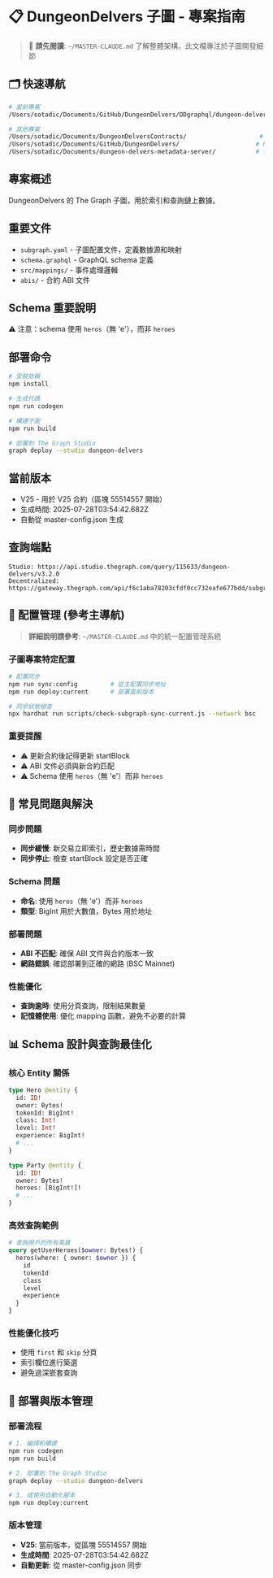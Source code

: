 # 📋 DungeonDelvers 子圖 - 專案指南

> 📖 **請先閱讀**: `~/MASTER-CLAUDE.md` 了解整體架構，此文檔專注於子圖開發細節

## 🗂️ 快速導航
```bash
# 當前專案
/Users/sotadic/Documents/GitHub/DungeonDelvers/DDgraphql/dungeon-delvers/  # The Graph 子圖

# 其他專案
/Users/sotadic/Documents/DungeonDelversContracts/                    # 智能合約
/Users/sotadic/Documents/GitHub/DungeonDelvers/                     # React 前端
/Users/sotadic/Documents/dungeon-delvers-metadata-server/           # 後端 API
```

## 專案概述
DungeonDelvers 的 The Graph 子圖，用於索引和查詢鏈上數據。

## 重要文件
- `subgraph.yaml` - 子圖配置文件，定義數據源和映射
- `schema.graphql` - GraphQL schema 定義
- `src/mappings/` - 事件處理邏輯
- `abis/` - 合約 ABI 文件

## Schema 重要說明
⚠️ 注意：schema 使用 `heros`（無 'e'），而非 `heroes`

## 部署命令
```bash
# 安裝依賴
npm install

# 生成代碼
npm run codegen

# 構建子圖
npm run build

# 部署到 The Graph Studio
graph deploy --studio dungeon-delvers
```

## 當前版本
- V25 - 用於 V25 合約（區塊 55514557 開始）
- 生成時間: 2025-07-28T03:54:42.682Z
- 自動從 master-config.json 生成
## 查詢端點
```
Studio: https://api.studio.thegraph.com/query/115633/dungeon-delvers/v3.2.0
Decentralized: https://gateway.thegraph.com/api/f6c1aba78203cfdf0cc732eafe677bdd/subgraphs/id/Hmwr7XYgzVzsUb9dw95gSGJ1Vof6qYypuvCxynzinCjs
```
## 🔄 配置管理 (參考主導航)

> **詳細說明請參考**: `~/MASTER-CLAUDE.md` 中的統一配置管理系統

### 子圖專案特定配置
```bash
# 配置同步
npm run sync:config         # 從主配置同步地址
npm run deploy:current      # 部署當前版本

# 同步狀態檢查
npx hardhat run scripts/check-subgraph-sync-current.js --network bsc
```

### 重要提醒
- ⚠️ 更新合約後記得更新 startBlock
- ⚠️ ABI 文件必須與新合約匹配
- ⚠️ Schema 使用 `heros`（無 'e'）而非 `heroes`

## 🔧 常見問題與解決

### 同步問題
- **同步緩慢**: 新交易立即索引，歷史數據需時間
- **同步停止**: 檢查 startBlock 設定是否正確

### Schema 問題
- **命名**: 使用 `heros`（無 'e'）而非 `heroes`
- **類型**: BigInt 用於大數值，Bytes 用於地址

### 部署問題
- **ABI 不匹配**: 確保 ABI 文件與合約版本一致
- **網路錯誤**: 確認部署到正確的網路 (BSC Mainnet)

### 性能優化
- **查詢逾時**: 使用分頁查詢，限制結果數量
- **記憶體使用**: 優化 mapping 函數，避免不必要的計算

## 📊 Schema 設計與查詢最佳化

### 核心 Entity 關係
```graphql
type Hero @entity {
  id: ID!
  owner: Bytes!
  tokenId: BigInt!
  class: Int!
  level: Int!
  experience: BigInt!
  # ...
}

type Party @entity {
  id: ID!
  owner: Bytes!
  heroes: [BigInt!]!
  # ...
}
```

### 高效查詢範例
```graphql
# 查詢用戶的所有英雄
query getUserHeroes($owner: Bytes!) {
  heros(where: { owner: $owner }) {
    id
    tokenId
    class
    level
    experience
  }
}
```

### 性能優化技巧
- 使用 `first` 和 `skip` 分頁
- 索引欄位進行築選
- 避免過深嵌套查詢

## 🚀 部署與版本管理

### 部署流程
```bash
# 1. 編譯和構建
npm run codegen
npm run build

# 2. 部署到 The Graph Studio
graph deploy --studio dungeon-delvers

# 3. 或使用自動化腳本
npm run deploy:current
```

### 版本管理
- **V25**: 當前版本，從區塊 55514557 開始
- **生成時間**: 2025-07-28T03:54:42.682Z
- **自動更新**: 從 master-config.json 同步
